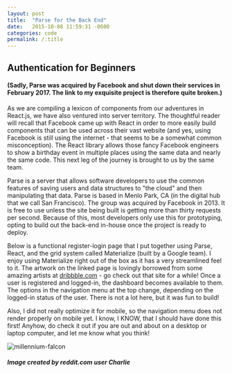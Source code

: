 ```yaml
---
layout: post
title:  "Parse for the Back End"
date:   2015-10-08 11:59:31 -0600
categories: code
permalink: /:title
---
```


## Authentication for Beginners

#### (Sadly, Parse was acquired by Facebook and shut down their services in February 2017. The link to my exquisite project is therefore quite broken.)

As we are compiling a lexicon of components from our adventures in React.js, we have also ventured into server territory. The thoughtful reader will recall that Facebook came up with React in order to more easily build components that can be used across their vast website (and yes, using Facebook is still using the internet - that seems to be a somewhat common misconception). The React library allows those fancy Facebook engineers to show a birthday event in multiple places using the same data and nearly the same code. This next leg of the journey is brought to us by the same team.

Parse is a server that allows software developers to use the common features of saving users and data structures to "the cloud" and then manipulating that data. Parse is based in Menlo Park, CA (in the digital hub that we call San Francisco). The group was acquired by Facebook in 2013. It is free to use unless the site being built is getting more than thirty requests per second. Because of this, most developers only use this for prototyping, opting to build out the back-end in-house once the project is ready to deploy.

Below is a functional register-login page that I put together using Parse, React, and the grid system called Materialize (built by a Google team). I enjoy using Materialize right out of the box as it has a very streamlined feel to it. The artwork on the linked page is lovingly borrowed from some amazing artists at [dribbble.com](https://dribbble.com/) - go check out that site for a while! Once a user is registered and logged-in, the dashboard becomes available to them. The options in the navigation menu at the top change, depending on the logged-in status of the user. There is not a lot here, but it was fun to build!

Also, I did not really optimize it for mobile, so the navigation menu does not render properly on mobile yet. I know, I KNOW, that I should have done this first! Anyhow, do check it out if you are out and about on a desktop or laptop computer, and let me know what you think!

![millennium-falcon](http://res.cloudinary.com/drumsensei/image/upload/v1515697324/mill-falcon-dribble_ow38pc.jpg)

##### Image created by reddit.com user Charlie
